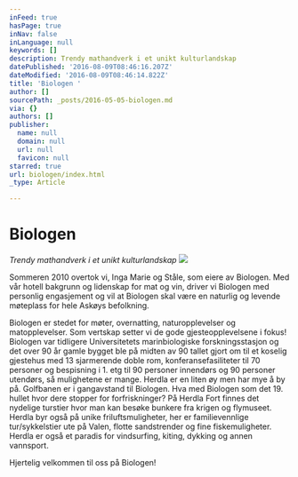 ```yaml
---
inFeed: true
hasPage: true
inNav: false
inLanguage: null
keywords: []
description: Trendy mathandverk i et unikt kulturlandskap
datePublished: '2016-08-09T08:46:16.207Z'
dateModified: '2016-08-09T08:46:14.822Z'
title: 'Biologen '
author: []
sourcePath: _posts/2016-05-05-biologen.md
via: {}
authors: []
publisher:
  name: null
  domain: null
  url: null
  favicon: null
starred: true
url: biologen/index.html
_type: Article

---
```

# Biologen 

_Trendy mathandverk i et unikt kulturlandskap_
![](https://the-grid-user-content.s3-us-west-2.amazonaws.com/b30f0d29-5d79-4393-9b53-d28d49e77bd9.gif)

Sommeren 2010 overtok vi, Inga Marie og Ståle, som eiere av Biologen. Med vår hotell bakgrunn og lidenskap for mat og vin, driver vi Biologen med personlig engasjement og vil at Biologen skal være en naturlig og levende møteplass for hele Askøys befolkning. 

Biologen er stedet for møter, overnatting, naturopplevelser og matopplevelser. Som vertskap setter vi de gode gjesteopplevelsene i fokus! Biologen var tidligere Universitetets marinbiologiske forskningsstasjon og det over 90 år gamle bygget ble på midten av 90 tallet gjort om til et koselig gjestehus med 13 sjarmerende doble rom, konferansefasiliteter til 70 personer og bespisning i 1\. etg til 90 personer innendørs og 90 personer utendørs, så mulighetene er mange. Herdla er en liten øy men har mye å by på. Golfbanen er i gangavstand til Biologen. Hva med Biologen som det 19\. hullet hvor dere stopper for forfriskninger? På Herdla Fort finnes det nydelige turstier hvor man kan besøke bunkere fra krigen og flymuseet. Herdla byr også på unike friluftsmuligheter, her er familievennlige tur/sykkelstier ute på Valen, flotte sandstrender og fine fiskemuligheter. Herdla er også et paradis for vindsurfing, kiting, dykking og annen vannsport. 

Hjertelig velkommen til oss på Biologen!